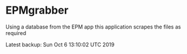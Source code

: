 # EPMgrabber
Using a database from the EPM app this application scrapes the files as required


Latest backup: Sun Oct 6 13:10:02 UTC 2019

